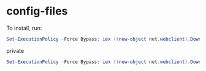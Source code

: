 # config-files

To install, run:

```powershell
Set-ExecutionPolicy -Force Bypass; iex ((new-object net.webclient).DownloadString('https://raw.githubusercontent.com/BlueManiac/config-files/master/install.ps1'))
```

private

```powershell
Set-ExecutionPolicy -Force Bypass; iex ((new-object net.webclient).DownloadString('https://raw.githubusercontent.com/BlueManiac/config-files/master/install-private.ps1'))
```
